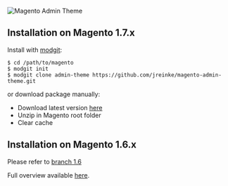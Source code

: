 ![Magento Admin Theme](http://i.imgur.com/ELDeA.png)

## Installation on Magento 1.7.x

Install with [modgit](https://github.com/jreinke/modgit):

    $ cd /path/to/magento
    $ modgit init
    $ modgit clone admin-theme https://github.com/jreinke/magento-admin-theme.git

or download package manually:

* Download latest version [here](https://github.com/jreinke/magento-admin-theme/archive/master.zip)
* Unzip in Magento root folder
* Clear cache

## Installation on Magento 1.6.x

Please refer to [branch 1.6](https://github.com/jreinke/magento-admin-theme/tree/1.6)

Full overview available [here](http://bubbleco.de/en/2012/05/02/give-your-magento-admin-panel-a-facelift/).